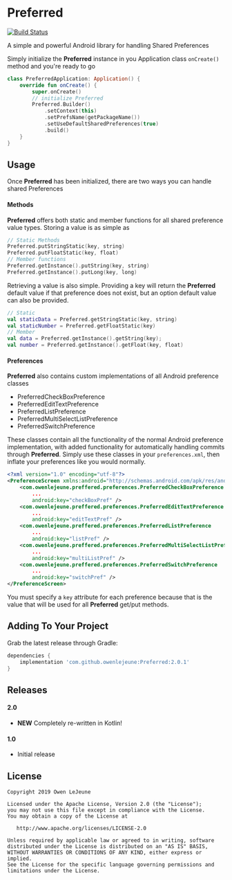 # Preferred
[![Build Status](https://travis-ci.com/owenlejeune/Preferred.svg?branch=master)](https://travis-ci.com/owenlejeune/Preferred)

A simple and powerful Android library for handling Shared Preferences

Simply initialize the **Preferred** instance in you Application class `onCreate()` method and you're ready to go
```Kotlin
class PreferredApplication: Application() {
    override fun onCreate() {
        super.onCreate()
        // initialize Preferred
        Preferred.Builder()
            .setContext(this)
            .setPrefsName(getPackageName())
            .setUseDefaultSharedPreferences(true)
            .build()
    }
}
```

## Usage
Once **Preferred** has been initialized, there are two ways you can handle shared Preferences

#### Methods
**Preferred** offers both static and member functions for all shared preference value types.  Storing a value is as simple as
```Kotlin
// Static Methods
Preferred.putStringStatic(key, string)
Preferred.putFloatStatic(key, float)
// Member functions
Preferred.getInstance().putString(key, string)
Preferred.getInstance().putLong(key, long)
```
Retrieving a value is also simple.  Providing a key will return the **Preferred** default value if that preference does not exist, but an option default value can also be provided.
```Kotlin
// Static
val staticData = Preferred.getStringStatic(key, string)
val staticNumber = Preferred.getFloatStatic(key)
// Member
val data = Preferred.getInstance().getString(key);
val number = Preferred.getInstance().getFloat(key, float)
```

#### Preferences
**Preferred** also contains custom implementations of all Android preference classes
* PreferredCheckBoxPreference
* PreferredEditTextPreference
* PreferredListPreference
* PreferredMultiSelectListPreference
* PreferredSwitchPreference

These classes contain all the functionality of the normal Android preference implementation, with added functionality for automatically handling commits through **Preferred**.  Simply use these classes in your `preferences.xml`, then inflate your preferences like you would normally.
```xml
<?xml version="1.0" encoding="utf-8"?>
<PreferenceScreen xmlns:android="http://schemas.android.com/apk/res/android">
    <com.owenlejeune.preffered.preferences.PreferredCheckBoxPreference
        ...
        android:key="checkBoxPref" />
    <com.owenlejeune.preffered.preferences.PreferredEditTextPreference
        ...
        android:key="editTextPref" />
    <com.owenlejeune.preffered.preferences.PreferredListPreference
        ...
        android:key="listPref" />
    <com.owenlejeune.preffered.preferences.PreferredMultiSelectListPreference
        ...
        android:key="multiListPref" />
    <com.owenlejeune.preffered.preferences.PreferredSwitchPreference
        ...
        android:key="switchPref" />
</PreferenceScreen>
```
You must specify a `key` attribute for each preference because that is the value that will be used for all **Preferred** get/put methods.

## Adding To Your Project
Grab the latest release through Gradle:
```groovy
dependencies {
    implementation 'com.github.owenlejeune:Preferred:2.0.1'
}
```

## Releases

#### 2.0
* **NEW** Completely re-written in Kotlin!

#### 1.0
* Initial release

## License
```
Copyright 2019 Owen LeJeune

Licensed under the Apache License, Version 2.0 (the "License");
you may not use this file except in compliance with the License.
You may obtain a copy of the License at

   http://www.apache.org/licenses/LICENSE-2.0

Unless required by applicable law or agreed to in writing, software
distributed under the License is distributed on an "AS IS" BASIS,
WITHOUT WARRANTIES OR CONDITIONS OF ANY KIND, either express or implied.
See the License for the specific language governing permissions and
limitations under the License.
```

